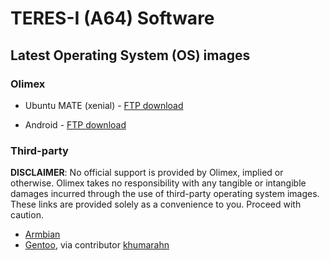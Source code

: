 # TERES-I (A64) Software

## Latest Operating System (OS) images

### Olimex

- Ubuntu MATE (xenial) - [FTP download](https://bit.ly/3yZfxVD)

- Android - [FTP download](https://bit.ly/3wG9XpI)

### Third-party

**DISCLAIMER**: No official support is provided by Olimex, implied or otherwise. Olimex takes no responsibility with any tangible or intangible damages incurred through the use of third-party operating system images. These links are provided solely as a convenience to you. Proceed with caution.

- [Armbian](https://www.armbian.com/olimex-teres-a64)
- [Gentoo](https://github.com/khumarahn/teres1-gentoo), via contributor [khumarahn](https://github.com/khumarahn)

